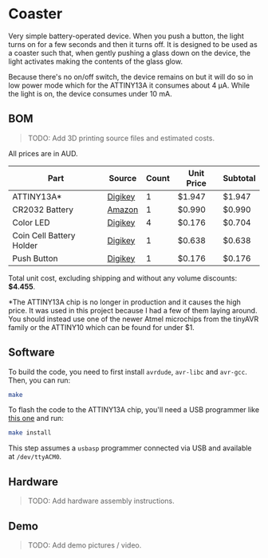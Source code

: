 # Coaster

Very simple battery-operated device. When you push a button, the light turns on for a few seconds
and then it turns off. It is designed to be used as a coaster such that, when gently pushing a glass
down on the device, the light activates making the contents of the glass glow.

Because there's no on/off switch, the device remains on but it will do so in low power mode which
for the ATTINY13A it consumes about 4 µA. While the light is on, the device consumes under 10 mA.

## BOM

> TODO: Add 3D printing source files and estimated costs.

All prices are in AUD.

| Part                     	| Source            	| Count 	| Unit Price 	| Subtotal 	|
|--------------------------	|-------------------	|-------	|------------	|----------	|
| ATTINY13A\*              	| [Digikey][attiny] 	| 1     	| $1.947     	| $1.947   	|
| CR2032 Battery           	| [Amazon][battery] 	| 1     	| $0.990     	| $0.990   	|
| Color LED                	| [Digikey][led]    	| 4     	| $0.176     	| $0.704   	|
| Coin Cell Battery Holder 	| [Digikey][holder] 	| 1     	| $0.638     	| $0.638   	|
| Push Button              	| [Digikey][button] 	| 1     	| $0.176     	| $0.176   	|

Total unit cost, excluding shipping and without any volume discounts: **$4.455**.

\*The ATTINY13A chip is no longer in production and it causes the high price. It was used in this
project because I had a few of them laying around. You should instead use one of the newer Atmel
microchips from the tinyAVR family or the ATTINY10 which can be found for under $1.

[attiny]: https://www.digikey.com.au/en/products/detail/microchip-technology/ATTINY13A-PU/1914671
[holder]: https://www.digikey.com.au/en/products/detail/keystone-electronics/3034/4499289
[button]: https://www.digikey.com.au/en/products/detail/cui-devices/TS02-66-43-BK-160-LCR-D/15634343
[led]: https://www.digikey.com.au/en/products/detail/beking-optoelectronics/BQ-0402W005-S4YYD0N-B0/21512410
[battery]: amazon.com.au/CR2032-Batteries-Packaging-Calculator-Electronic/dp/B0CP7SYQ3W/

## Software

To build the code, you need to first install `avrdude`, `avr-libc` and `avr-gcc`. Then, you can run:

```bash
make
```

To flash the code to the ATTINY13A chip, you'll need a USB programmer like [this one][usbasp] and
run:

```bash
make install
```

This step assumes a `usbasp` programmer connected via USB and available at `/dev/ttyACM0`.

[usbasp]: https://www.fischl.de/usbasp/

## Hardware

> TODO: Add hardware assembly instructions.

## Demo

> TODO: Add demo pictures / video.
